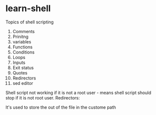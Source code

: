# learn-shell

Topics of shell scripting

1. Comments
2. Prinitng
3. variables
4. Functions
5. Conditions
6. Loops
7. Inputs
8. Exit status
9. Quotes
10. Redirectors
11. sed editor


Shell script not working if it is not a root user - means shell script should stop if it is not root user.
Redirectors:
 
  It's used to store the out of the file in the custome path